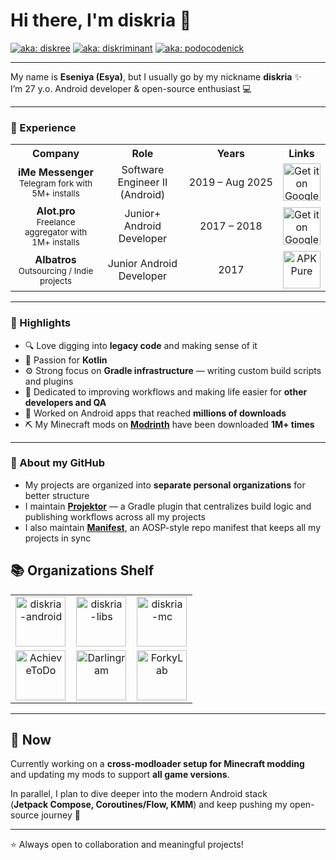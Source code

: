 # Hi there, I'm diskria 👋

[![aka: diskree](https://img.shields.io/badge/🌀_aka-diskree-blue)](#)
[![aka: diskriminant](https://img.shields.io/badge/∑_aka-diskriminant-purple)](#)
[![aka: podocodenick](https://img.shields.io/badge/👾_aka-podocodenick-green)](#)

---

My name is **Eseniya (Esya)**, but I usually go by my nickname **diskria** ✨  
I’m 27 y.o. Android developer & open-source enthusiast 💻

---

### 💼 Experience

<table>
  <tr>
    <th>Company</th>
    <th>Role</th>
    <th>Years</th>
    <th>Links</th>
  </tr>
  <tr>
    <td align="center">
      <div style="display:flex; align-items:center; justify-content:center; gap:6px;">
        <div>
          <b>iMe Messenger</b><br/>
          <small>Telegram fork with 5M+ installs</small>
        </div>
      </div>
    </td>
    <td align="center">Software Engineer II (Android)</td>
    <td align="center" style="white-space:nowrap;">2019 – Aug 2025</td>
    <td align="center">
      <a href="https://play.google.com/store/apps/details?id=com.iMe.android" target="_blank">
        <img alt="Get it on Google Play"
             src="https://play.google.com/intl/en_us/badges/static/images/badges/en_badge_web_generic.png"
             height="60"/>
      </a>
    </td>
  </tr>
  <tr>
  <td align="center">
    <b>Alot.pro</b><br/>
    <small>Freelance aggregator with 1M+ installs</small>
  </td>
  <td align="center">Junior+ Android Developer</td>
  <td align="center">2017 – 2018</td>
  <td align="center">
    <a href="https://play.google.com/store/apps/details?id=alot.pro.alotpro" target="_blank">
      <img alt="Get it on Google Play"
        src="https://play.google.com/intl/en_us/badges/static/images/badges/en_badge_web_generic.png"
        height="60"/>
    </a>
  </td>
</tr>
<tr>
  <td align="center">
    <b>Albatros</b><br/>
    <small>Outsourcing / Indie projects</small>
  </td>
  <td align="center">Junior Android Developer</td>
  <td align="center">2017</td>
  <td align="center">
    <img src="https://img.shields.io/badge/download%20from-APKPure-brightgreen" alt="APKPure" height="60"/>
  </td>
</tr>
</table>

---

### 🚀 Highlights
- 🔍 Love digging into **legacy code** and making sense of it
- 💜 Passion for **Kotlin**
- ⚙️ Strong focus on **Gradle infrastructure** — writing custom build scripts and plugins
- 🤝 Dedicated to improving workflows and making life easier for **other developers and QA**
- 📱 Worked on Android apps that reached **millions of downloads**
- ⛏️ My Minecraft mods on [**Modrinth**](https://modrinth.com/user/diskria/mods) have been downloaded **1M+ times**

---

### 📂 About my GitHub
- My projects are organized into **separate personal organizations** for better structure  
- I maintain [**Projektor**](https://github.com/diskria/projektor) — a Gradle plugin that centralizes build logic and publishing workflows across all my projects  
- I also maintain [**Manifest**](https://github.com/diskria/manifest), an AOSP-style repo manifest that keeps all my projects in sync

## 📚 Organizations Shelf

<table align="center">
  <tr>
    <td align="center" width="33%">
      <a href="https://github.com/diskria-android" title="diskria-android">
        <img src="https://github.com/diskria-android.png" width="80" height="80" alt="diskria-android"/>
      </a>
    </td>
    <td align="center" width="33%">
      <a href="https://github.com/diskria-libs" title="diskria-libs">
        <img src="https://github.com/diskria-libs.png" width="80" height="80" alt="diskria-libs"/>
      </a>
    </td>
    <td align="center" width="33%">
      <a href="https://github.com/diskria-mc" title="diskria-mc">
        <img src="https://github.com/diskria-mc.png" width="80" height="80" alt="diskria-mc"/>
      </a>
    </td>
  </tr>
  <tr>
    <td align="center" width="33%">
      <a href="https://github.com/AchieveToDo" title="AchieveToDo">
        <img src="https://github.com/AchieveToDo.png" width="80" height="80" alt="AchieveToDo"/>
      </a>
    </td>
    <td align="center" width="33%">
      <a href="https://github.com/Darlingram" title="Darlingram">
        <img src="https://github.com/Darlingram.png" width="80" height="80" alt="Darlingram"/>
      </a>
    </td>
    <td align="center" width="33%">
      <a href="https://github.com/ForkyLab" title="ForkyLab">
        <img src="https://github.com/ForkyLab.png" width="80" height="80" alt="ForkyLab"/>
      </a>
    </td>
  </tr>
</table>

---

## 🌱 Now
Currently working on a **cross-modloader setup for Minecraft modding**  
and updating my mods to support **all game versions**.  

In parallel, I plan to dive deeper into the modern Android stack  
(**Jetpack Compose, Coroutines/Flow, KMM**) and keep pushing my open-source journey 🌟

---

⭐ Always open to collaboration and meaningful projects!  
